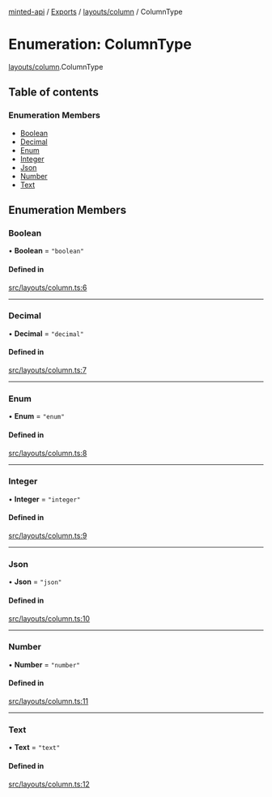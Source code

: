 [minted-api](../README.md) / [Exports](../modules.md) / [layouts/column](../modules/layouts_column.md) / ColumnType

# Enumeration: ColumnType

[layouts/column](../modules/layouts_column.md).ColumnType

## Table of contents

### Enumeration Members

- [Boolean](layouts_column.ColumnType.md#boolean)
- [Decimal](layouts_column.ColumnType.md#decimal)
- [Enum](layouts_column.ColumnType.md#enum)
- [Integer](layouts_column.ColumnType.md#integer)
- [Json](layouts_column.ColumnType.md#json)
- [Number](layouts_column.ColumnType.md#number)
- [Text](layouts_column.ColumnType.md#text)

## Enumeration Members

### Boolean

• **Boolean** = ``"boolean"``

#### Defined in

[src/layouts/column.ts:6](https://github.com/ianzepp/minted-api-ts/blob/4ef4443/src/layouts/column.ts#L6)

___

### Decimal

• **Decimal** = ``"decimal"``

#### Defined in

[src/layouts/column.ts:7](https://github.com/ianzepp/minted-api-ts/blob/4ef4443/src/layouts/column.ts#L7)

___

### Enum

• **Enum** = ``"enum"``

#### Defined in

[src/layouts/column.ts:8](https://github.com/ianzepp/minted-api-ts/blob/4ef4443/src/layouts/column.ts#L8)

___

### Integer

• **Integer** = ``"integer"``

#### Defined in

[src/layouts/column.ts:9](https://github.com/ianzepp/minted-api-ts/blob/4ef4443/src/layouts/column.ts#L9)

___

### Json

• **Json** = ``"json"``

#### Defined in

[src/layouts/column.ts:10](https://github.com/ianzepp/minted-api-ts/blob/4ef4443/src/layouts/column.ts#L10)

___

### Number

• **Number** = ``"number"``

#### Defined in

[src/layouts/column.ts:11](https://github.com/ianzepp/minted-api-ts/blob/4ef4443/src/layouts/column.ts#L11)

___

### Text

• **Text** = ``"text"``

#### Defined in

[src/layouts/column.ts:12](https://github.com/ianzepp/minted-api-ts/blob/4ef4443/src/layouts/column.ts#L12)
